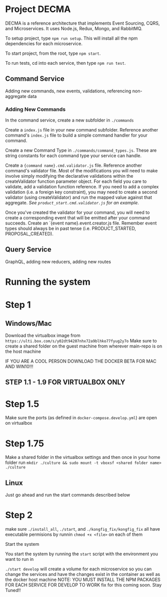 # Project DECMA

DECMA is a reference architecture that implements Event Sourcing, CQRS, and Microservices. It uses Node.js, Redux,
Mongo, and RabbitMQ.

To setup project, type `npm run setup`.  This will install all the npm dependencies for each microservice.

To start project, from the root, type `npm start`.

To run tests, cd into each service, then type `npm run test`.

## Command Service

Adding new commands, new events, validations, referencing non-aggregate data

### Adding New Commands

In the command service, create a new subfolder in `./commands`

Create a `index.js` file in your new command subfolder. Reference another command's `index.js` file to
build a simple command handler for your command.

Create a new Command Type in `./commands/command_types.js`. These are string constants for each command type your
service can handle.

Create a `{command name}.cmd.validator.js` file. Reference another command's validator file.
Most of the modifications you will need to make involve simply modifying the declarative validations within
the createValidator function parameter object. For each field you care to validate, add a validation function
reference. If you need to add a complex validation (i.e. a foreign key constraint), you may need to create a second
validator (using createValidator) and run the mapped value against that aggregate.  *See `product_start.cmd.validator.js`
for an example*.

Once you've created the validator for your command, you will need to create a corresponding event that will be
emitted after your command succeeds. Create an `{event name}.event.creator.js file. Remember event types should always
be in past tense (i.e. PRODUCT_STARTED, PROPOSAL_CREATED).

## Query Service
GraphQL, adding new reducers, adding new routes

# Running the system

# Step 1

## Windows/Mac
Download the virtualbox image from `https://ulti.box.com/s/y02dt94207nhx72a9blhko77fyug2y7o`
Make sure to create a shared folder on the guest machine from wherever main-repo is on the host machine

IF YOU ARE A COOL PERSON DOWNLOAD THE DOCKER BETA FOR MAC AND WIN10!!!

## STEP 1.1 - 1.9 FOR VIRTUALBOX ONLY
# Step 1.5
Make sure the ports (as defined in `docker-compose.develop.yml`) are open on virtualbox

# Step 1.75
Make a shared folder in the virtualbox settings and then once in your home folder run `mkdir ./culture && sudo mount -t vboxsf <shared folder name> ./culture`

## Linux
Just go ahead and run the start commands described below

# Step 2

make sure `./install_all`, `./start`, and `./kongfig_fix/kongfig_fix` all have executable permisions by runnin `chmod +x <file>` on each of them

Start the system

You start the system by running the `start` script with the environment you want to run in

`./start develop` will create a volume for each microservice so you can change the services and have the changes exist in the container as well as the docker host machine NOTE: YOU MUST INSTALL THE NPM PACKAGES FOR EACH SERVICE FOR DEVELOP TO WORK fix for this coming soon. Stay Tuned!!